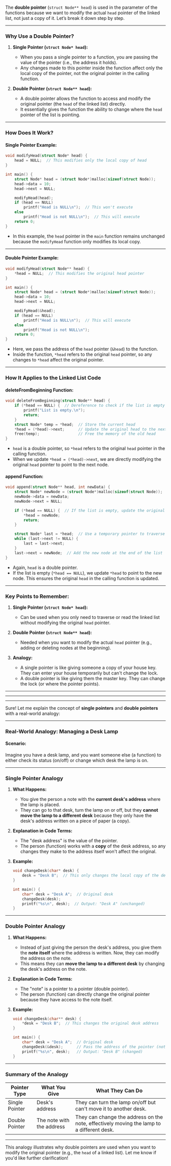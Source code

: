 The **double pointer** (`struct Node** head`) is used in the parameter of the functions because we want to modify the actual `head` pointer of the linked list, not just a copy of it. Let’s break it down step by step.

---

### **Why Use a Double Pointer?**

1. **Single Pointer (`struct Node* head`):**
   - When you pass a single pointer to a function, you are passing the value of the pointer (i.e., the address it holds).
   - Any changes made to this pointer inside the function affect only the local copy of the pointer, not the original pointer in the calling function.

2. **Double Pointer (`struct Node** head`):**
   - A double pointer allows the function to access and modify the original pointer (the `head` of the linked list) directly.
   - It essentially gives the function the ability to change where the `head` pointer of the list is pointing.

---

### **How Does It Work?**

#### **Single Pointer Example:**
```c
void modifyHead(struct Node* head) {
    head = NULL;  // This modifies only the local copy of head
}

int main() {
    struct Node* head = (struct Node*)malloc(sizeof(struct Node));
    head->data = 10;
    head->next = NULL;

    modifyHead(head);
    if (head == NULL)
        printf("Head is NULL\n");  // This won't execute
    else
        printf("Head is not NULL\n");  // This will execute
    return 0;
}
```

- In this example, the `head` pointer in the `main` function remains unchanged because the `modifyHead` function only modifies its local copy.

---

#### **Double Pointer Example:**
```c
void modifyHead(struct Node** head) {
    *head = NULL;  // This modifies the original head pointer
}

int main() {
    struct Node* head = (struct Node*)malloc(sizeof(struct Node));
    head->data = 10;
    head->next = NULL;

    modifyHead(&head);
    if (head == NULL)
        printf("Head is NULL\n");  // This will execute
    else
        printf("Head is not NULL\n");
    return 0;
}
```

- Here, we pass the address of the `head` pointer (`&head`) to the function.
- Inside the function, `*head` refers to the original `head` pointer, so any changes to `*head` affect the original pointer.

---

### **How It Applies to the Linked List Code**

#### **deleteFromBeginning Function:**
```c
void deleteFromBeginning(struct Node** head) {
    if (*head == NULL) {  // Dereference to check if the list is empty
        printf("List is empty.\n");
        return;
    }
    struct Node* temp = *head;  // Store the current head
    *head = (*head)->next;      // Update the original head to the next node
    free(temp);                 // Free the memory of the old head
}
```

- `head` is a double pointer, so `*head` refers to the original `head` pointer in the calling function.
- When we update `*head = (*head)->next`, we are directly modifying the original `head` pointer to point to the next node.

#### **append Function:**
```c
void append(struct Node** head, int newData) {
    struct Node* newNode = (struct Node*)malloc(sizeof(struct Node));
    newNode->data = newData;
    newNode->next = NULL;

    if (*head == NULL) {  // If the list is empty, update the original head
        *head = newNode;
        return;
    }

    struct Node* last = *head;  // Use a temporary pointer to traverse the list
    while (last->next != NULL) {
        last = last->next;
    }
    last->next = newNode;  // Add the new node at the end of the list
}
```

- Again, `head` is a double pointer.
- If the list is empty (`*head == NULL`), we update `*head` to point to the new node. This ensures the original `head` in the calling function is updated.

---

### **Key Points to Remember:**

1. **Single Pointer (`struct Node* head`):**
   - Can be used when you only need to traverse or read the linked list without modifying the original `head` pointer.

2. **Double Pointer (`struct Node** head`):**
   - Needed when you want to modify the actual `head` pointer (e.g., adding or deleting nodes at the beginning).

3. **Analogy:**
   - A single pointer is like giving someone a copy of your house key. They can enter your house temporarily but can't change the lock.
   - A double pointer is like giving them the master key. They can change the lock (or where the pointer points).

---
---
---



Sure! Let me explain the concept of **single pointers** and **double pointers** with a real-world analogy:

---

### **Real-World Analogy: Managing a Desk Lamp**

#### **Scenario:**
Imagine you have a desk lamp, and you want someone else (a function) to either check its status (on/off) or change which desk the lamp is on.

---

### **Single Pointer Analogy**

1. **What Happens:**
   - You give the person a note with the **current desk's address** where the lamp is placed.
   - They can go to that desk, turn the lamp on or off, but they **cannot move the lamp to a different desk** because they only have the desk's address written on a piece of paper (a copy).

2. **Explanation in Code Terms:**
   - The "desk address" is the value of the pointer.
   - The person (function) works with a **copy** of the desk address, so any changes they make to the address itself won't affect the original.

3. **Example:**
   ```c
   void changeDesk(char* desk) {
       desk = "Desk B";  // This only changes the local copy of the desk address
   }

   int main() {
       char* desk = "Desk A";  // Original desk
       changeDesk(desk);
       printf("%s\n", desk);  // Output: "Desk A" (unchanged)
   }
   ```

---

### **Double Pointer Analogy**

1. **What Happens:**
   - Instead of just giving the person the desk's address, you give them the **note itself** where the address is written. Now, they can modify the address on the note.
   - This means they can **move the lamp to a different desk** by changing the desk's address on the note.

2. **Explanation in Code Terms:**
   - The "note" is a pointer to a pointer (double pointer).
   - The person (function) can directly change the original pointer because they have access to the note itself.

3. **Example:**
   ```c
   void changeDesk(char** desk) {
       *desk = "Desk B";  // This changes the original desk address
   }

   int main() {
       char* desk = "Desk A";  // Original desk
       changeDesk(&desk);      // Pass the address of the pointer (note)
       printf("%s\n", desk);   // Output: "Desk B" (changed)
   }
   ```

---

### **Summary of the Analogy**

| **Pointer Type** | **What You Give**         | **What They Can Do**                                                                                     |
|-------------------|---------------------------|----------------------------------------------------------------------------------------------------------|
| Single Pointer    | Desk's address           | They can turn the lamp on/off but can't move it to another desk.                                         |
| Double Pointer    | The note with the address| They can change the address on the note, effectively moving the lamp to a different desk.                |

---

This analogy illustrates why double pointers are used when you want to modify the original pointer (e.g., the `head` of a linked list). Let me know if you'd like further clarification!